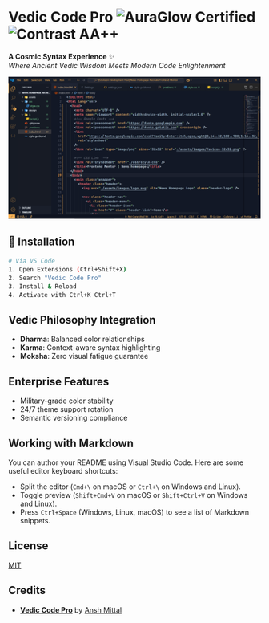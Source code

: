 # Vedic Code Pro <img src="https://img.shields.io/badge/AURAGLOW-Certified-FFB454" alt="AuraGlow Certified"> <img src="https://img.shields.io/badge/Contrast-AA%2B%2B-98C379" alt="Contrast AA++">

**A Cosmic Syntax Experience** ✨  
_Where Ancient Vedic Wisdom Meets Modern Code Enlightenment_

![Vedic Code Pro Preview](./screenshots/vedic-code.png)

## 🌟 Installation

```bash
# Via VS Code
1. Open Extensions (Ctrl+Shift+X)
2. Search "Vedic Code Pro"
3. Install & Reload
4. Activate with Ctrl+K Ctrl+T
```

## Vedic Philosophy Integration

- **Dharma**: Balanced color relationships
- **Karma**: Context-aware syntax highlighting
- **Moksha**: Zero visual fatigue guarantee

## Enterprise Features

- Military-grade color stability
- 24/7 theme support rotation
- Semantic versioning compliance

## Working with Markdown

You can author your README using Visual Studio Code. Here are some useful editor keyboard shortcuts:

- Split the editor (`Cmd+\` on macOS or `Ctrl+\` on Windows and Linux).
- Toggle preview (`Shift+Cmd+V` on macOS or `Shift+Ctrl+V` on Windows and Linux).
- Press `Ctrl+Space` (Windows, Linux, macOS) to see a list of Markdown snippets.

## License

[MIT](LICENSE)

## Credits

- [**Vedic Code Pro**](https://github.com/AnshMittal/vedic-code-pro) by [Ansh Mittal](https://github.com/AnshMittal)
